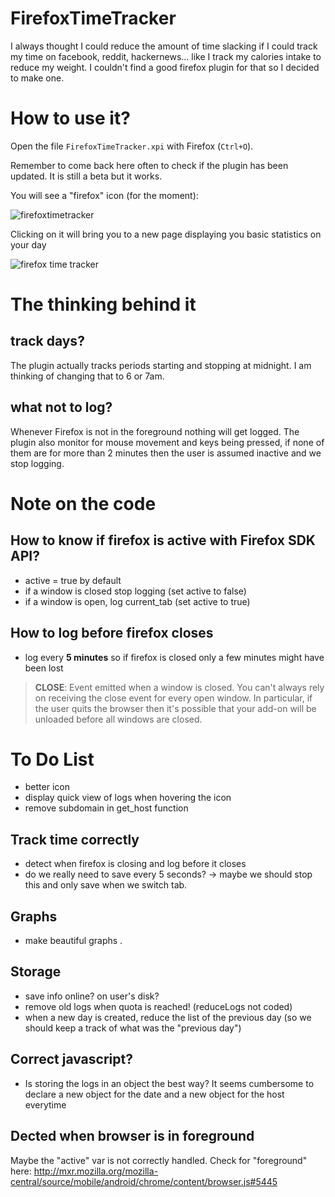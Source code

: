 # FirefoxTimeTracker

I always thought I could reduce the amount of time slacking if I could track my time on facebook, reddit, hackernews... like I track my calories intake to reduce my weight. I couldn't find a good firefox plugin for that so I decided to make one.

# How to use it?

Open the file `FirefoxTimeTracker.xpi` with Firefox (`Ctrl+O`).

Remember to come back here often to check if the plugin has been updated. It is still a beta but it works.

You will see a "firefox" icon (for the moment): 

![firefoxtimetracker](http://cryptologie.net/upload/firefox1.PNG)

Clicking on it will bring you to a new page displaying you basic statistics on your day

![firefox time tracker](http://cryptologie.net/upload/firefox2.PNG)

# The thinking behind it

## track days?

The plugin actually tracks periods starting and stopping at midnight. I am thinking of changing that to 6 or 7am.

## what not to log?

Whenever Firefox is not in the foreground nothing will get logged. The plugin also monitor for mouse movement and keys being pressed, if none of them are for more than 2 minutes then the user is assumed inactive and we stop logging.

# Note on the code

## How to know if firefox is active with Firefox SDK API?

* active = true by default
* if a window is closed stop logging (set active to false)
* if a window is open, log current_tab (set active to true)

## How to log before firefox closes

* log every **5 minutes** so if firefox is closed only a few minutes might have been lost

> **CLOSE**: Event emitted when a window is closed. You can't always rely on receiving the close event for every open window. In particular, if the user quits the browser then it's possible that your add-on will be unloaded before all windows are closed.

# To Do List

* better icon
* display quick view of logs when hovering the icon
* remove subdomain in get_host function

## Track time correctly

* detect when firefox is closing and log before it closes
* do we really need to save every 5 seconds? -> maybe we should stop this and only save when we switch tab.

## Graphs

* make beautiful graphs
.
## Storage

* save info online? on user's disk?
* remove old logs when quota is reached! (reduceLogs not coded)
* when a new day is created, reduce the list of the previous day (so we should keep a track of what was the "previous day")

## Correct javascript?

* Is storing the logs in an object the best way? It seems cumbersome to declare a new object for the date and a new object for the host everytime

## Dected when browser is in foreground

Maybe the "active" var is not correctly handled. Check for "foreground" here: http://mxr.mozilla.org/mozilla-central/source/mobile/android/chrome/content/browser.js#5445